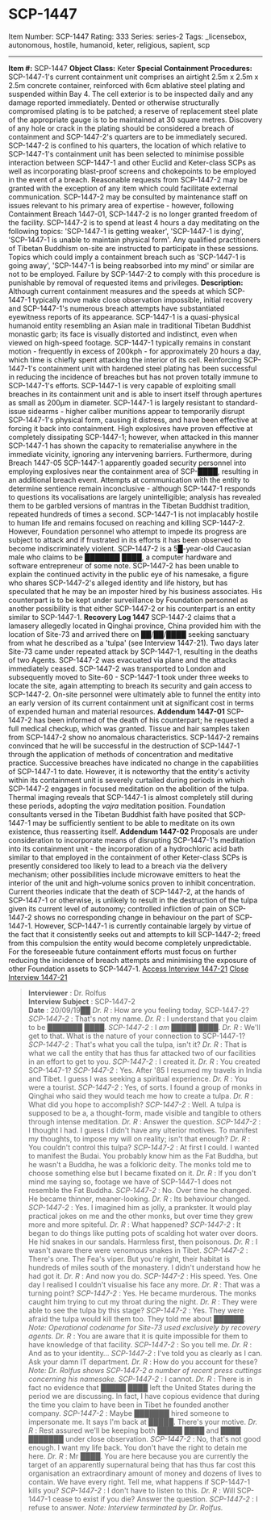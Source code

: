 # SCP-1447
Item Number: SCP-1447
Rating: 333
Series: series-2
Tags: _licensebox, autonomous, hostile, humanoid, keter, religious, sapient, scp

---

**Item #:** SCP-1447
**Object Class:** Keter
**Special Containment Procedures:** SCP-1447-1's current containment unit comprises an airtight 2.5m x 2.5m x 2.5m concrete container, reinforced with 6cm ablative steel plating and suspended within Bay 4. The cell exterior is to be inspected daily and any damage reported immediately. Dented or otherwise structurally compromised plating is to be patched; a reserve of replacement steel plate of the appropriate gauge is to be maintained at 30 square metres. Discovery of any hole or crack in the plating should be considered a breach of containment and SCP-1447-2's quarters are to be immediately secured.
SCP-1447-2 is confined to his quarters, the location of which relative to SCP-1447-1's containment unit has been selected to minimise possible interaction between SCP-1447-1 and other Euclid and Keter-class SCPs as well as incorporating blast-proof screens and chokepoints to be employed in the event of a breach. Reasonable requests from SCP-1447-2 may be granted with the exception of any item which could facilitate external communication. SCP-1447-2 may be consulted by maintenance staff on issues relevant to his primary area of expertise - however, following Containment Breach 1447-01, SCP-1447-2 is no longer granted freedom of the facility.
SCP-1447-2 is to spend at least 4 hours a day meditating on the following topics: 'SCP-1447-1 is getting weaker', 'SCP-1447-1 is dying', 'SCP-1447-1 is unable to maintain physical form'. Any qualified practitioners of Tibetan Buddhism on-site are instructed to participate in these sessions. Topics which could imply a containment breach such as 'SCP-1447-1 is going away', 'SCP-1447-1 is being reabsorbed into my mind' or similar are not to be employed. Failure by SCP-1447-2 to comply with this procedure is punishable by removal of requested items and privileges.
**Description:** Although current containment measures and the speeds at which SCP-1447-1 typically move make close observation impossible, initial recovery and SCP-1447-1's numerous breach attempts have substantiated eyewitness reports of its appearance. SCP-1447-1 is a quasi-physical humanoid entity resembling an Asian male in traditional Tibetan Buddhist monastic garb; its face is visually distorted and indistinct, even when viewed on high-speed footage.
SCP-1447-1 typically remains in constant motion - frequently in excess of 200kph - for approximately 20 hours a day, which time is chiefly spent attacking the interior of its cell. Reinforcing SCP-1447-1's containment unit with hardened steel plating has been successful in reducing the incidence of breaches but has not proven totally immune to SCP-1447-1's efforts. SCP-1447-1 is very capable of exploiting small breaches in its containment unit and is able to insert itself through apertures as small as 200µm in diameter.
SCP-1447-1 is largely resistant to standard-issue sidearms - higher caliber munitions appear to temporarily disrupt SCP-1447-1's physical form, causing it distress, and have been effective at forcing it back into containment. High explosives have proven effective at completely dissipating SCP-1447-1; however, when attacked in this manner SCP-1447-1 has shown the capacity to rematerialise anywhere in the immediate vicinity, ignoring any intervening barriers. Furthermore, during Breach 1447-05 SCP-1447-1 apparently goaded security personnel into employing explosives near the containment area of SCP-████, resulting in an additional breach event.
Attempts at communication with the entity to determine sentience remain inconclusive - although SCP-1447-1 responds to questions its vocalisations are largely unintelligible; analysis has revealed them to be garbled versions of mantras in the Tibetan Buddhist tradition, repeated hundreds of times a second. SCP-1447-1 is not implacably hostile to human life and remains focused on reaching and killing SCP-1447-2. However, Foundation personnel who attempt to impede its progress are subject to attack and if frustrated in its efforts it has been observed to become indiscriminately violent.
SCP-1447-2 is a 5█-year-old Caucasian male who claims to be ███████ ████, a computer hardware and software entrepreneur of some note. SCP-1447-2 has been unable to explain the continued activity in the public eye of his namesake, a figure who shares SCP-1447-2's alleged identity and life history, but has speculated that he may be an imposter hired by his business associates. His counterpart is to be kept under surveillance by Foundation personnel as another possibility is that either SCP-1447-2 or his counterpart is an entity similar to SCP-1447-1.
**Recovery Log 1447**
SCP-1447-2 claims that a lamasery allegedly located in Qinghai province, China provided him with the location of Site-73 and arrived there on ██/██/████ seeking sanctuary from what he described as a 'tulpa' (see Interview 1447-21). Two days later Site-73 came under repeated attack by SCP-1447-1, resulting in the deaths of two Agents. SCP-1447-2 was evacuated via plane and the attacks immediately ceased.
SCP-1447-2 was transported to London and subsequently moved to Site-60 - SCP-1447-1 took under three weeks to locate the site, again attempting to breach its security and gain access to SCP-1447-2. On-site personnel were ultimately able to funnel the entity into an early version of its current containment unit at significant cost in terms of expended human and material resources.
**Addendum 1447-01**
SCP-1447-2 has been informed of the death of his counterpart; he requested a full medical checkup, which was granted. Tissue and hair samples taken from SCP-1447-2 show no anomalous characteristics.
SCP-1447-2 remains convinced that he will be successful in the destruction of SCP-1447-1 through the application of methods of concentration and meditative practice. Successive breaches have indicated no change in the capabilities of SCP-1447-1 to date. However, it is noteworthy that the entity's activity within its containment unit is severely curtailed during periods in which SCP-1447-2 engages in focused meditation on the abolition of the tulpa. Thermal imaging reveals that SCP-1447-1 is almost completely still during these periods, adopting the _vajra_ meditation position. Foundation consultants versed in the Tibetan Buddhist faith have posited that SCP-1447-1 may be sufficiently sentient to be able to meditate on its own existence, thus reasserting itself.
**Addendum 1447-02**
Proposals are under consideration to incorporate means of disrupting SCP-1447-1's meditation into its containment unit - the incorporation of a hydrochloric acid bath similar to that employed in the containment of other Keter-class SCPs is presently considered too likely to lead to a breach via the delivery mechanism; other possibilities include microwave emitters to heat the interior of the unit and high-volume sonics proven to inhibit concentration.
Current theories indicate that the death of SCP-1447-2, at the hands of SCP-1447-1 or otherwise, is unlikely to result in the destruction of the tulpa given its current level of autonomy; controlled infliction of pain on SCP-1447-2 shows no corresponding change in behaviour on the part of SCP-1447-1. However, SCP-1447-1 is currently containable largely by virtue of the fact that it consistently seeks out and attempts to kill SCP-1447-2; freed from this compulsion the entity would become completely unpredictable. For the foreseeable future containment efforts must focus on further reducing the incidence of breach attempts and minimising the exposure of other Foundation assets to SCP-1447-1.
[Access Interview 1447-21](javascript:;)
[Close Interview 1447-21](javascript:;)
> **Interviewer** : Dr. Rolfus  
>  **Interview Subject** : SCP-1447-2  
>  **Date** : 20/09/19██
> _Dr. R_ : How are you feeling today, SCP-1447-2?
> _SCP-1447-2_ : That's not my name.
> _Dr. R_ : I understand that you claim to be ███████ ████.
> _SCP-1447-2_ : I _am_ █████ ████.
> _Dr. R_ : We'll get to that. What is the nature of your connection to SCP-1447-1?
> _SCP-1447-2_ : That's what you call the tulpa, isn't it?
> _Dr. R_ : That is what we call the entity that has thus far attacked two of our facilities in an effort to get to you.
> _SCP-1447-2_ : I created it.
> _Dr. R_ : You created SCP-1447-1?
> _SCP-1447-2_ : Yes. After '85 I resumed my travels in India and Tibet. I guess I was seeking a spiritual experience.
> _Dr. R_ : You were a tourist.
> _SCP-1447-2_ : Yes, of sorts. I found a group of monks in Qinghai who said they would teach me how to create a tulpa.
> _Dr. R_ : What did you hope to accomplish?
> _SCP-1447-2_ : Well. A tulpa is supposed to be a, a thought-form, made visible and tangible to others through intense meditation.
> _Dr. R_ : Answer the question.
> _SCP-1447-2_ : I thought I had. I guess I didn't have any ulterior motives. To manifest my thoughts, to impose my will on reality; isn't that enough?
> _Dr. R_ : You couldn't control this tulpa?
> _SCP-1447-2_ : At first I could. I wanted to manifest the Budai. You probably know him as the Fat Buddha, but he wasn't a Buddha, he was a folkloric deity. The monks told me to choose something else but I became fixated on it.
> _Dr. R_ : If you don't mind me saying so, footage we have of SCP-1447-1 does not resemble the Fat Buddha.
> _SCP-1447-2_ : No. Over time he changed. He became thinner, meaner-looking.
> _Dr. R_ : Its behaviour changed.
> _SCP-1447-2_ : Yes. I imagined him as jolly, a prankster. It would play practical jokes on me and the other monks, but over time they grew more and more spiteful.
> _Dr. R_ : What happened?
> _SCP-1447-2_ : It began to do things like putting pots of scalding hot water over doors. He hid snakes in our sandals. Harmless first, then poisonous.
> _Dr. R_ : I wasn't aware there were venomous snakes in Tibet.
> _SCP-1447-2_ : There's one. The Fea's viper. But you're right, their habitat is hundreds of miles south of the monastery. I didn't understand how he had got it.
> _Dr. R_ : And now you do.
> _SCP-1447-2_ : His speed. Yes. One day I realised I couldn't visualise his face any more.
> _Dr. R_ : That was a turning point?
> _SCP-1447-2_ : Yes. He became murderous. The monks caught him trying to cut my throat during the night.
> _Dr. R_ : They were able to see the tulpa by this stage?
> _SCP-1447-2_ : Yes. They were afraid the tulpa would kill them too. They told me about ██████.  
>  _Note: Operational codename for Site-73 used exclusively by recovery agents._
> _Dr. R_ : You are aware that it is quite impossible for them to have knowledge of that facility.
> _SCP-1447-2_ : So you tell me.
> _Dr. R_ : And as to your identity…
> _SCP-1447-2_ : I've told you as clearly as I can. Ask your damn IT department.
> _Dr. R_ : How do you account for these?  
>  _Note: Dr. Rolfus shows SCP-1447-2 a number of recent press cuttings concerning his namesake._
> _SCP-1447-2_ : I cannot.
> _Dr. R_ : There is in fact no evidence that █████ ████ left the United States during the period we are discussing. In fact, I have copious evidence that during the time you claim to have been in Tibet he founded another company.
> _SCP-1447-2_ : Maybe ███████ hired someone to impersonate me. It says I'm back at █████. There's your motive.
> _Dr. R_ : Rest assured we'll be keeping both █████ ████ and ████ ███████ under close observation.
> _SCP-1447-2_ : No, that's not good enough. I want my life back. You don't have the right to detain me here.
> _Dr. R_ : Mr ████. You are here because you are currently the target of an apparently supernatural being that has thus far cost this organisation an extraordinary amount of money and dozens of lives to contain. We have every right. Tell me, what happens if SCP-1447-1 kills you?
> _SCP-1447-2_ : I don't have to listen to this.
> _Dr. R_ : Will SCP-1447-1 cease to exist if you die? Answer the question.
> _SCP-1447-2_ : I refuse to answer.
> _Note: Interview terminated by Dr. Rolfus._